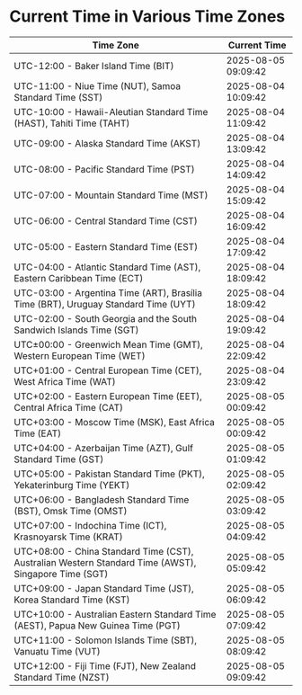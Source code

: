 # Current Time in Various Time Zones

| Time Zone | Current Time |
|-----------|--------------|
| UTC-12:00 - Baker Island Time (BIT) | 2025-08-05 09:09:42 |
| UTC-11:00 - Niue Time (NUT), Samoa Standard Time (SST) | 2025-08-04 10:09:42 |
| UTC-10:00 - Hawaii-Aleutian Standard Time (HAST), Tahiti Time (TAHT) | 2025-08-04 11:09:42 |
| UTC-09:00 - Alaska Standard Time (AKST) | 2025-08-04 13:09:42 |
| UTC-08:00 - Pacific Standard Time (PST) | 2025-08-04 14:09:42 |
| UTC-07:00 - Mountain Standard Time (MST) | 2025-08-04 15:09:42 |
| UTC-06:00 - Central Standard Time (CST) | 2025-08-04 16:09:42 |
| UTC-05:00 - Eastern Standard Time (EST) | 2025-08-04 17:09:42 |
| UTC-04:00 - Atlantic Standard Time (AST), Eastern Caribbean Time (ECT) | 2025-08-04 18:09:42 |
| UTC-03:00 - Argentina Time (ART), Brasília Time (BRT), Uruguay Standard Time (UYT) | 2025-08-04 18:09:42 |
| UTC-02:00 - South Georgia and the South Sandwich Islands Time (SGT) | 2025-08-04 19:09:42 |
| UTC±00:00 - Greenwich Mean Time (GMT), Western European Time (WET) | 2025-08-04 22:09:42 |
| UTC+01:00 - Central European Time (CET), West Africa Time (WAT) | 2025-08-04 23:09:42 |
| UTC+02:00 - Eastern European Time (EET), Central Africa Time (CAT) | 2025-08-05 00:09:42 |
| UTC+03:00 - Moscow Time (MSK), East Africa Time (EAT) | 2025-08-05 00:09:42 |
| UTC+04:00 - Azerbaijan Time (AZT), Gulf Standard Time (GST) | 2025-08-05 01:09:42 |
| UTC+05:00 - Pakistan Standard Time (PKT), Yekaterinburg Time (YEKT) | 2025-08-05 02:09:42 |
| UTC+06:00 - Bangladesh Standard Time (BST), Omsk Time (OMST) | 2025-08-05 03:09:42 |
| UTC+07:00 - Indochina Time (ICT), Krasnoyarsk Time (KRAT) | 2025-08-05 04:09:42 |
| UTC+08:00 - China Standard Time (CST), Australian Western Standard Time (AWST), Singapore Time (SGT) | 2025-08-05 05:09:42 |
| UTC+09:00 - Japan Standard Time (JST), Korea Standard Time (KST) | 2025-08-05 06:09:42 |
| UTC+10:00 - Australian Eastern Standard Time (AEST), Papua New Guinea Time (PGT) | 2025-08-05 07:09:42 |
| UTC+11:00 - Solomon Islands Time (SBT), Vanuatu Time (VUT) | 2025-08-05 08:09:42 |
| UTC+12:00 - Fiji Time (FJT), New Zealand Standard Time (NZST) | 2025-08-05 09:09:42 |
